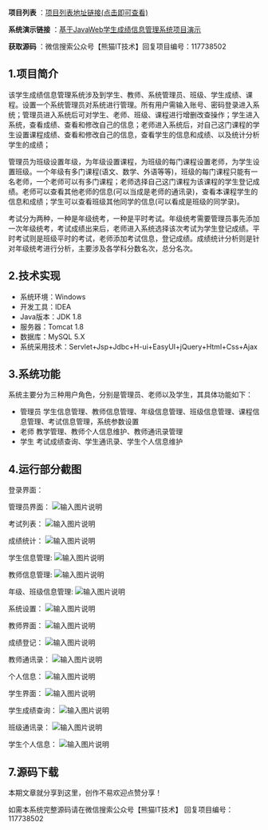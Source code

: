  **项目列表** ：[项目列表地址链接(点击即可查看)](https://nwqbsc0rm1n.feishu.cn/docx/KiipdQWF4oS9x0x7wfqcWGMrnOe?from=from_copylink)

**系统演示链接** ：[基于JavaWeb学生成绩信息管理系统项目演示](https://www.bilibili.com/video/BV1Su4y1279u/?spm_id_from=333.999.0.0&vd_source=ce786491c0124e1afaad0343941f3499)


 **获取源码** ：微信搜索公众号【熊猫IT技术】回复项目编号：117738502

## 1.项目简介

该学生成绩信息管理系统涉及到学生、教师、系统管理员、班级、学生成绩、课程。设置一个系统管理员对系统进行管理。所有用户需输入账号、密码登录进入系统；管理员进入系统后可对学生、老师、班级、课程进行增删改查操作；学生进入系统，查看成绩、查看和修改自己的信息；老师进入系统后，对自己这门课程的学生设置课程成绩、查看和修改自己的信息，查看学生的信息和成绩、以及统计分析学生的成绩；

管理员为班级设置年级，为年级设置课程，为班级的每门课程设置老师，为学生设置班级。一个年级有多门课程(语文、数学、外语等等)，班级的每门课程只能有一名老师，一个老师可以有多门课程；老师选择自己这门课程为该课程的学生登记成绩。老师可以查看其他老师的信息(可以当成是老师的通讯录)，查看本课程学生的信息和成绩；学生可以查看班级其他同学的信息(可以看成是班级的同学录)。

考试分为两种，一种是年级统考，一种是平时考试。年级统考需要管理员事先添加一次年级统考，考试成绩出来后，老师进入系统选择该次考试为学生登记成绩。平时考试则是班级平时的考试，老师添加考试信息，登记成绩。成绩统计分析则是针对年级统考进行分析，主要涉及各学科分数名次，总分名次。

## 2.技术实现

- 系统环境：Windows
- 开发工具：IDEA
- Java版本：JDK 1.8
- 服务器：Tomcat 1.8
- 数据库：MySQL 5.X
- 系统采用技术：Servlet+Jsp+Jdbc+H-ui+EasyUI+jQuery+Html+Css+Ajax

## 3.系统功能
系统主要分为三种用户角色，分别是管理员、老师以及学生，其具体功能如下：
- 管理员
   学生信息管理、教师信息管理、年级信息管理、班级信息管理、课程信息管理、考试信息管理，系统参数设置
- 老师
   教学管理、教师个人信息维护、教师通讯录管理
- 学生
考试成绩查询、学生通讯录、学生个人信息维护
           
## 4.运行部分截图
登录界面：

管理员界面：
![输入图片说明](https://foruda.gitee.com/images/1717836616095285947/1f3a7b2e_12276727.png "01-用户登录.png")


考试列表：
![输入图片说明](https://foruda.gitee.com/images/1717836666333969741/acdfa497_12276727.png "02-系统首页.png")

成绩统计：
![输入图片说明](https://foruda.gitee.com/images/1717836689857825277/3ceace14_12276727.png "04-成绩统计.png")

学生信息管理:
![输入图片说明](https://foruda.gitee.com/images/1717836712089065225/3979bd35_12276727.png "05-学生信息管理.png")

教师信息管理:
![输入图片说明](https://foruda.gitee.com/images/1717836735288640796/5d3a4967_12276727.png "06-教师信息管理.png")

年级、班级信息管理:
![输入图片说明](https://foruda.gitee.com/images/1717836768191633468/f24f6220_12276727.png "07-年级信息管理.png")

系统设置：
![输入图片说明](https://foruda.gitee.com/images/1717837282658046706/52590084_12276727.png "xitongshezhi.png")

教师界面：
![输入图片说明](https://foruda.gitee.com/images/1717837304877887916/35d392e9_12276727.png "jiaoshijiemian.png")

成绩登记：
![输入图片说明](https://foruda.gitee.com/images/1717837324196255419/81609995_12276727.png "chengjidenngji.png")

教师通讯录：
![输入图片说明](https://foruda.gitee.com/images/1717837344244392214/56caf1db_12276727.png "jiaoshitongxunlu.png")

个人信息：
![输入图片说明](https://foruda.gitee.com/images/1717837368808454746/394fa5db_12276727.png "gerenxinxi.png")

学生界面：
![输入图片说明](https://foruda.gitee.com/images/1717837392754606059/451f47c1_12276727.png "xueshengjiemian.png")

学生成绩查询：
![输入图片说明](https://foruda.gitee.com/images/1717837439092712382/d29aab17_12276727.png "xueschaxun.png")

班级通讯录：
![输入图片说明](https://foruda.gitee.com/images/1717837458395376451/ad2a9cf8_12276727.png "banjitongxunlu.png")

学生个人信息：
![输入图片说明](https://foruda.gitee.com/images/1717837476261979321/dcf4ab76_12276727.png "gerenxinxi.png")

## 7.源码下载

本期文章就分享到这里，创作不易欢迎点赞分享！ 

如需本系统完整源码请在微信搜索公众号【熊猫IT技术】 回复项目编号：117738502
